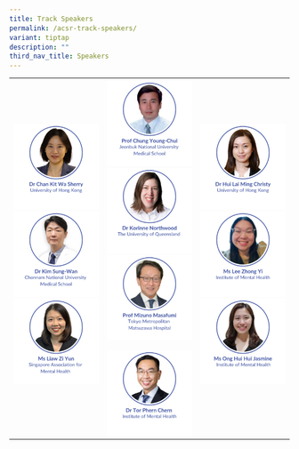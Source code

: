 ```yaml
---
title: Track Speakers
permalink: /acsr-track-speakers/
variant: tiptap
description: ""
third_nav_title: Speakers
---
```

<table style="minWidth: 75px">
<colgroup>
<col>
<col>
<col>
</colgroup>
<tbody>
<tr>
<th rowspan="1" colspan="1"><a class="isomer-image-wrapper" href="/sherry-chan/"><img style="width: 100%" height="auto" width="100%" alt="" src="/images/ACSR Speakers/Track_Sherry_Chan.png"></a>
<a class="isomer-image-wrapper" href="/kim-sung-wan/">
<img style="width: 100%" height="auto" width="100%" alt="" src="/images/ACSR Speakers/Track_Kim_Sung_Wan.png">
</a><a class="isomer-image-wrapper" href="/liaw-zi-yun/"><img style="width: 100%" height="auto" width="100%" alt="" src="/images/ACSR Speakers/Track_Liaw_Zi_Yun.png"></a>
<p></p>
<p></p>
</th>
<th rowspan="1" colspan="1"><a class="isomer-image-wrapper" href="/chung-young-chul/"><img style="width: 100%" height="auto" width="100%" alt="" src="/images/ACSR Speakers/Chung_Young_Chul.png"></a>
<a class="isomer-image-wrapper" href="/korinne-northwood/">
<img style="width: 100%" height="auto" width="100%" alt="" src="/images/ACSR Speakers/Korinne_Northwood.png">
</a><a class="isomer-image-wrapper" href="/mizuno-masafumi/"><img style="width: 100%" height="auto" width="100%" alt="" src="/images/ACSR Speakers/Mizuno_Masafumi.png"></a>
<p></p>
<p></p>
<p></p>
<p></p><a class="isomer-image-wrapper" href="/tor-phern-chern/"><img style="width: 100%" height="auto" width="100%" alt="" src="/images/ACSR Speakers/Tor_Phern_Chern.png"></a>
</th>
<th rowspan="1" colspan="1"><a class="isomer-image-wrapper" href="/christy-hui/"><img style="width: 100%" height="auto" width="100%" alt="" src="/images/ACSR Speakers/Christy_Hui_v2.png"></a>
<a class="isomer-image-wrapper" href="/lee-zhong-yi/">
<img style="width: 100%" height="auto" width="100%" alt="" src="/images/ACSR Speakers/Track_Lee_Zhong_Yi.png">
</a><a class="isomer-image-wrapper" href="/ong-hui-hui-jasmine/"><img style="width: 100%" height="auto" width="100%" alt="" src="/images/ACSR Speakers/Track_Ong_Hui_Hui_Jasmine.png"></a>
<p></p>
</th>
</tr>
</tbody>
</table>
<p></p>
